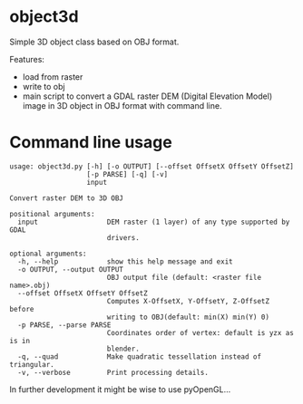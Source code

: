 # object3d

Simple 3D object class based on OBJ format.

Features:
- load from raster
- write to obj
- main script to convert a GDAL raster DEM (Digital Elevation Model) image in 3D object in OBJ format with command line.

# Command line usage
```
usage: object3d.py [-h] [-o OUTPUT] [--offset OffsetX OffsetY OffsetZ]
                   [-p PARSE] [-q] [-v]
                   input

Convert raster DEM to 3D OBJ

positional arguments:
  input                 DEM raster (1 layer) of any type supported by GDAL
                        drivers.

optional arguments:
  -h, --help            show this help message and exit
  -o OUTPUT, --output OUTPUT
                        OBJ output file (default: <raster file name>.obj)
  --offset OffsetX OffsetY OffsetZ
                        Computes X-OffsetX, Y-OffsetY, Z-OffsetZ before
                        writing to OBJ(default: min(X) min(Y) 0)
  -p PARSE, --parse PARSE
                        Coordinates order of vertex: default is yzx as is in
                        blender.
  -q, --quad            Make quadratic tessellation instead of triangular.
  -v, --verbose         Print processing details.
```


In further development it might be wise to use pyOpenGL... 
